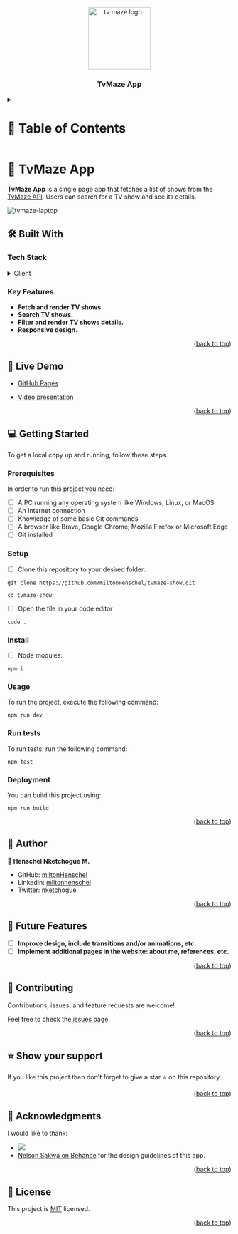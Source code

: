 <a name="readme-top"></a>

<div align="center">

  <img src="https://user-images.githubusercontent.com/87370519/228857775-a167dd2f-9e9c-4dbe-926f-be233c95528b.png" alt="tv maze logo" width="140"  height="auto" />
  <br/>

  <h3><b>TvMaze App</b></h3>

</div>

<!-- TABLE OF CONTENTS -->

<details>
  <summary>
    <h1>📗 Table of Contents</h1>
  </summary>

- [📖 About the Project](#about-project)
  - [🛠 Built With](#built-with)
    - [Tech Stack](#tech-stack)
    - [Key Features](#key-features)
  - [🚀 Live Demo](#live-demo)
- [💻 Getting Started](#getting-started)
  - [Setup](#setup)
  - [Prerequisites](#prerequisites)
  - [Install](#install)
  - [Usage](#usage)
  - [Run tests](#run-tests)
  - [Deployment](#deployment)
- [👥 Authors](#authors)
- [🔭 Future Features](#future-features)
- [🤝 Contributing](#contributing)
- [⭐️ Show your support](#support)
- [🙏 Acknowledgements](#acknowledgements)
- [❓ FAQ](#faq)
- [📝 License](#license)
</details>

<!-- PROJECT DESCRIPTION -->

# 📖 TvMaze App <a name="about-project"></a>

**TvMaze App** is a single page app that fetches a list of shows from the [TvMaze API](https://api.tvmaze.com/). Users can search for a TV show and see its details.

![tvmaze-laptop](https://user-images.githubusercontent.com/87370519/229634027-54766cda-062b-4f74-8fab-7a349f96af54.png)

## 🛠 Built With <a name="built-with"></a>

### Tech Stack <a name="tech-stack"></a>

<details>
  <summary>Client</summary>
<br />  
<div>
<span><a href="https://www.w3.org/html/" target="_blank"><img align="center" src="https://uxwing.com/wp-content/themes/uxwing/download/brands-and-social-media/html-icon.svg" alt="html5" width="55" height="55"/></a></span>
<span><a href="https://www.w3schools.com/css/" target="_blank"><img align="center" src="https://uxwing.com/wp-content/themes/uxwing/download/brands-and-social-media/css-icon.svg" alt="css3" width="55" height="55"/></a></span>
<span><a href="https://reactjs.org/" target="_blank"><img align="center" src="https://uxwing.com/wp-content/themes/uxwing/download/brands-and-social-media/react-js-icon.svg" alt="react js" width="55" height="55"/></a></span>
<span><a href="https://redux.js.org/" target="_blank"><img align="center" src="https://uxwing.com/wp-content/themes/uxwing/download/brands-and-social-media/redux-icon.svg" alt="redux" width="55" height="55"/></a></span>
<span><a href="https://vitejs.dev/" target="_blank"><img align="center" src="https://img.shields.io/badge/Vite-646CFF.svg?style=for-the-badge&logo=Vite&logoColor=white" alt="Vite" width="55" height="55"/></a></span>
<span><a href="https://vitest.dev/" target="_blank"><img align="center" src="https://img.shields.io/badge/Vitest-6E9F18.svg?style=for-the-badge&logo=Vitest&logoColor=white" alt="Vitest" width="55" height="55"/></a></span>
<span><a href="https://react-bootstrap.netlify.app/" target="_blank"><img align="center" src="https://user-images.githubusercontent.com/87370519/228852532-a9d3d23d-a396-431a-86b1-55b07ca5bbc9.png" alt="react-bootstrap" width="55" height="55"/></a></span>
<!--     <span><a href="" target="_blank"><img align="center" src="" alt="" width="55" height="55"/></a></span> -->
  </div>
  
  
</details>

<!--
<details>
  <summary>Server</summary>
  <ul>
    <li><a href="https://expressjs.com/">Express.js</a></li>
  </ul>
</details>

<details>
<summary>Database</summary>
  <ul>
    <li><a href="https://www.postgresql.org/">PostgreSQL</a></li>
  </ul>
</details>
-->

<!-- Features -->

### Key Features <a name="key-features"></a>

- **Fetch and render TV shows.**
- **Search TV shows.**
- **Filter and render TV shows details.**
- **Responsive design.**

<p align="right">(<a href="#readme-top">back to top</a>)</p>

<!-- LIVE DEMO -->

## 🚀 Live Demo <a name="live-demo"></a>

<!--
- [GitHub Pages](https://miltonhenschel.github.io/air-polution-metrics-app/)
-->

- [GitHub Pages](https://miltonhenschel.github.io/tvmaze-show/)

- [Video presentation](https://www.loom.com/share/77247b23cd784d4ebdcc1a4d5c8ab1ae)

<p align="right">(<a href="#readme-top">back to top</a>)</p>

<!-- GETTING STARTED -->

## 💻 Getting Started <a name="getting-started"></a>

To get a local copy up and running, follow these steps.

### Prerequisites

In order to run this project you need:

- [ ] A PC running any operating system like Windows, Linux, or MacOS
- [ ] An Internet connection
- [ ] Knowledge of some basic Git commands
- [ ] A browser like Brave, Google Chrome, Mozilla Firefox or Microsoft Edge
- [ ] Git installed

### Setup

- [ ] Clone this repository to your desired folder:

```
git clone https://github.com/miltonHenschel/tvmaze-show.git
```

```
cd tvmaze-show
```

- [ ] Open the file in your code editor

```
code .
```

### Install

- [ ] Node modules:

```
npm i
```

### Usage

To run the project, execute the following command:

```
npm run dev
```

### Run tests

To run tests, run the following command:

```
npm test
```

### Deployment

You can build this project using:

```
npm run build
```

<p align="right">(<a href="#readme-top">back to top</a>)</p>

<!-- AUTHORS -->

## 👥 Author <a name="authors"></a>

👤 **Henschel Nketchogue M.**

- GitHub: [miltonHenschel](https://github.com/miltonHenschel)
- LinkedIn: [miltonhenschel](https://www.linkedin.com/in/miltonhenschel/)
- Twitter: [nketchogue](https://twitter.com/nketchogue)

<p align="right">(<a href="#readme-top">back to top</a>)</p>

<!-- FUTURE FEATURES -->

## 🔭 Future Features <a name="future-features"></a>

- [ ] **Improve design, include transitions and/or animations, etc.**
- [ ] **Implement additional pages in the website: about me, references, etc.**

<p align="right">(<a href="#readme-top">back to top</a>)</p>

<!-- CONTRIBUTING -->

## 🤝 Contributing <a name="contributing"></a>

Contributions, issues, and feature requests are welcome!

Feel free to check the [issues page](../../issues/).

<p align="right">(<a href="#readme-top">back to top</a>)</p>

<!-- SUPPORT -->

## ⭐️ Show your support <a name="support"></a>

If you like this project then don't forget to give a star ⭐ on this repository.

<p align="right">(<a href="#readme-top">back to top</a>)</p>

<!-- ACKNOWLEDGEMENTS -->

## 🙏 Acknowledgments <a name="acknowledgements"></a>

I would like to thank:

- **![](https://img.shields.io/badge/Microverse-blueviolet)**
- [Nelson Sakwa on Behance](https://www.behance.net/gallery/31579789/Ballhead-App-(Free-PSDs)) for the design guidelines of this app.

<p align="right">(<a href="#readme-top">back to top</a>)</p>

<!-- FAQ (optional) -->

<!--
## ❓ FAQ <a name="faq"></a>
-->

<!--
- **[Question_1]**

  - [Answer_1]

- **[Question_2]**

  - [Answer_2]
-->

<!--
<p align="right">(<a href="#readme-top">back to top</a>)</p>
-->

<!-- LICENSE -->

## 📝 License <a name="license"></a>

This project is [MIT](./MIT.md) licensed.

<p align="right">(<a href="#readme-top">back to top</a>)</p>
